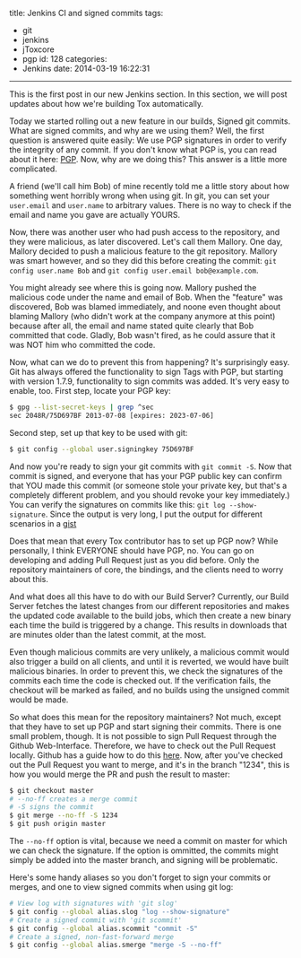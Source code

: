title: Jenkins CI and signed commits
tags:
  - git
  - jenkins
  - jToxcore
  - pgp
id: 128
categories:
  - Jenkins
date: 2014-03-19 16:22:31
---

This is the first post in our new Jenkins section. In this section, we will post updates about how we're building Tox automatically.

Today we started rolling out a new feature in our builds, Signed git commits. What are signed commits, and why are we using them? Well, the first question is answered quite easily: We use PGP signatures in order to verify the integrity of any commit. If you don't know what PGP is, you can read about it here: [PGP](https://en.wikipedia.org/wiki/Pretty_Good_Privacy "Pretty Good Privacy"). Now, why are we doing this? This answer is a little more complicated.

A friend (we'll call him Bob) of mine recently told me a little story about how something went horribly wrong when using git. In git, you can set your `user.email` and `user.name` to arbitrary values. There is no way to check if the email and name you gave are actually YOURS.

Now, there was another user who had push access to the repository, and they were malicious, as later discovered. Let's call them Mallory. One day, Mallory decided to push a malicious feature to the git repository. Mallory was smart however, and so they did this before creating the commit: `git config user.name Bob` and `git config user.email bob@example.com`.

You might already see where this is going now. Mallory pushed the malicious code under the name and email of Bob. When the "feature" was discovered, Bob was blamed immediately, and noone even thought about blaming Mallory (who didn't work at the company anymore at this point) because after all, the email and name stated quite clearly that Bob committed that code. Gladly, Bob wasn't fired, as he could assure that it was NOT him who committed the code.

Now, what can we do to prevent this from happening? It's surprisingly easy. Git has always offered the functionality to sign Tags with PGP, but starting with version 1.7.9, functionality to sign commits was added. It's very easy to enable, too. First step, locate your PGP key:
``` sh
$ gpg --list-secret-keys | grep ^sec
sec 2048R/75D697BF 2013-07-08 [expires: 2023-07-06]
```
Second step, set up that key to be used with git:
``` sh
$ git config --global user.signingkey 75D697BF
```
And now you're ready to sign your git commits with `git commit -S`. Now that commit is signed, and everyone that has your PGP public key can confirm that YOU made this commit (or someone stole your private key, but that's a completely different problem, and you should revoke your key immediately.) You can verify the signatures on commits like this: `git log --show-signature`. Since the output is very long, I put the output for different scenarios in a [gist](https://gist.github.com/sonOfRa/9649586 "Git commit signatures")

Does that mean that every Tox contributor has to set up PGP now? While personally, I think EVERYONE should have PGP, no. You can go on developing and adding Pull Request just as you did before. Only the repository maintainers of core, the bindings, and the clients need to worry about this.

And what does all this have to do with our Build Server? Currently, our Build Server fetches the latest changes from our different repositories and makes the updated code available to the build jobs, which then create a new binary each time the build is triggered by a change. This results in downloads that are minutes older than the latest commit, at the most.

Even though malicious commits are very unlikely, a malicious commit would also trigger a build on all clients, and until it is reverted, we would have built malicious binaries. In order to prevent this, we check the signatures of the commits each time the code is checked out. If the verification fails, the checkout will be marked as failed, and no builds using the unsigned commit would be made.

So what does this mean for the repository maintainers? Not much, except that they have to set up PGP and start signing their commits. There is one small problem, though. It is not possible to sign Pull Request through the Github Web-Interface. Therefore, we have to check out the Pull Request locally. Github has a guide how to do this [here](https://help.github.com/articles/checking-out-pull-requests-locally "Local PR"). Now, after you've checked out the Pull Request you want to merge, and it's in the branch "1234", this is how you would merge the PR and push the result to master:
``` sh
$ git checkout master
# --no-ff creates a merge commit
# -S signs the commit
$ git merge --no-ff -S 1234
$ git push origin master
```
The `--no-ff` option is vital, because we need a commit on master for which we can check the signature. If the option is ommitted, the commits might simply be added into the master branch, and signing will be problematic.

Here's some handy aliases so you don't forget to sign your commits or merges, and one to view signed commits when using git log:
``` sh
# View log with signatures with 'git slog'
$ git config --global alias.slog "log --show-signature"
# Create a signed commit with 'git scommit'
$ git config --global alias.scommit "commit -S"
# Create a signed, non-fast-forward merge
$ git config --global alias.smerge "merge -S --no-ff"
```